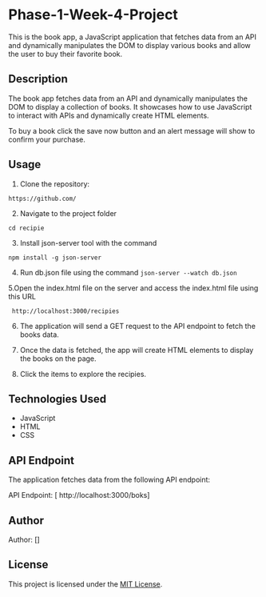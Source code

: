 # Phase-1-Week-4-Project

This is the book app, a JavaScript application that fetches data from an API and dynamically manipulates the DOM to display various books and allow the user to buy their favorite book.


## Description

The book app fetches data from an API and dynamically manipulates the DOM to display a collection of books. It showcases how to use JavaScript to interact with APIs and dynamically create HTML elements.

To buy a book click the save now button and an alert message will show to confirm your purchase.

## Usage

1. Clone the repository:

`https://github.com/`

2. Navigate to the project folder

`cd recipie`

3. Install json-server tool with the command

`npm install -g json-server`


 4. Run db.json file using the command
 `json-server --watch db.json`

 5.Open the index.html file on the server and access the index.html file using this URL

 ` http://localhost:3000/recipies`


6. The application will send a GET request to the API endpoint to fetch the books data.

7. Once the data is fetched, the app will create HTML elements to display the books on the page.

8. Click the items to explore the recipies.

## Technologies Used

- JavaScript
- HTML
- CSS

## API Endpoint

The application fetches data from the following API endpoint:

API Endpoint: [ http://localhost:3000/boks]

## Author

Author: []

## License

This project is licensed under the [MIT License](LICENSE).
